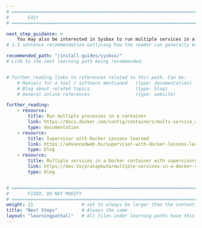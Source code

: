```yaml
---
# ================================================================================
#       Edit
# ================================================================================

next_step_guidance: >
    You may also be interested in Sysbox to run multiple services in a container.
# 1-3 sentence recommendation outlining how the reader can generally keep learning about these topics, and a specific explanation of why the next step is being recommended.

recommended_path: "/install-guides/sysbox/"
# Link to the next learning path being recommended.


# further_reading links to references related to this path. Can be:
    # Manuals for a tool / software mentioned   (type: documentation)
    # Blog about related topics                 (type: blog)
    # General online references                 (type: website) 

further_reading:
    - resource:
        title: Run multiple processes in a container
        link: https://docs.docker.com/config/containers/multi-service_container/
        type: documentation
    - resource:
        title: Supervisor with Docker Lessons learned
        link: https://advancedweb.hu/supervisor-with-docker-lessons-learned/
        type: blog
    - resource:
        title: Multiple services in a Docker container with supervisord
        link: https://dev.to/pratapkute/multiple-services-in-a-docker-container-with-supervisord-2g13
        type: blog


# ================================================================================
#       FIXED, DO NOT MODIFY
# ================================================================================
weight: 21                  # set to always be larger than the content in this path, and one more than 'review'
title: "Next Steps"         # Always the same
layout: "learningpathall"   # All files under learning paths have this same wrapper
---
```


